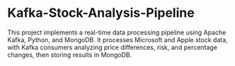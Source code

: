 # Kafka-Stock-Analysis-Pipeline
This project implements a real-time data processing pipeline using Apache Kafka, Python, and MongoDB. It processes Microsoft and Apple stock data, with Kafka consumers analyzing price differences, risk, and percentage changes, then storing results in MongoDB.
